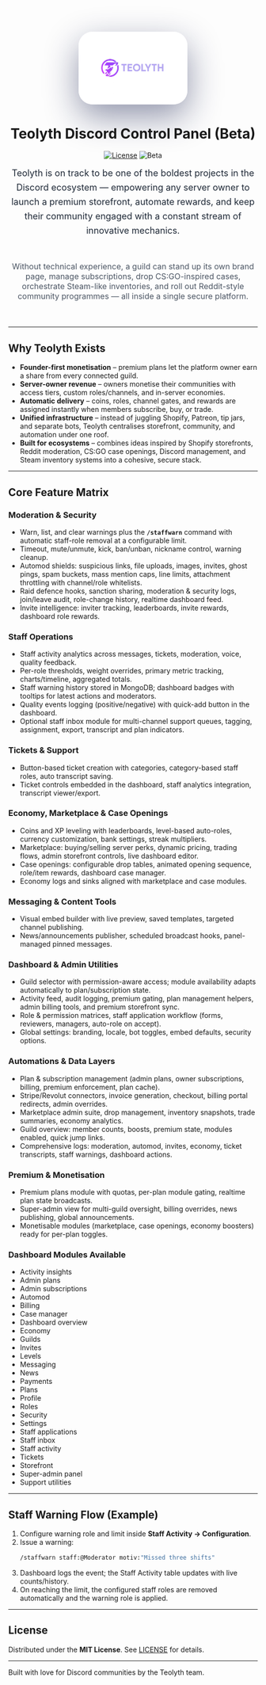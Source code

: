 <p align="center" style="margin-bottom: 32px;">
  <img src="logo.png" alt="Teolyth Logo" width="220" style="max-width: 65%; border-radius: 28px; box-shadow: 0 24px 68px rgba(13, 23, 71, 0.45);" />
</p>

<h1 align="center">Teolyth Discord Control Panel (Beta)</h1>

<p align="center">
  <a href="LICENSE"><img src="https://img.shields.io/badge/License-MIT-green.svg" alt="License" /></a>
  <img src="https://img.shields.io/badge/status-beta-orange.svg" alt="Beta" />
</p>

<p align="center" style="font-size: 18px; max-width: 860px; margin: 0 auto 48px; color: #1f2937; line-height: 1.6;">
  Teolyth is on track to be one of the boldest projects in the Discord ecosystem — empowering any server owner to launch a
  premium storefront, automate rewards, and keep their community engaged with a constant stream of innovative mechanics.
</p>

<p align="center" style="font-size: 16px; max-width: 760px; margin: 0 auto 52px; color: #4b5563;">
  Without technical experience, a guild can stand up its own brand page, manage subscriptions, drop CS:GO-inspired cases,
  orchestrate Steam-like inventories, and roll out Reddit-style community programmes — all inside a single secure platform.
</p>

---

## Why Teolyth Exists

- **Founder-first monetisation** – premium plans let the platform owner earn a share from every connected guild.
- **Server-owner revenue** – owners monetise their communities with access tiers, custom roles/channels, and in-server economies.
- **Automatic delivery** – coins, roles, channel gates, and rewards are assigned instantly when members subscribe, buy, or trade.
- **Unified infrastructure** – instead of juggling Shopify, Patreon, tip jars, and separate bots, Teolyth centralises storefront, community, and automation under one roof.
- **Built for ecosystems** – combines ideas inspired by Shopify storefronts, Reddit moderation, CS:GO case openings, Discord management, and Steam inventory systems into a cohesive, secure stack.

---

## Core Feature Matrix

### Moderation & Security
- Warn, list, and clear warnings plus the **`/staffwarn`** command with automatic staff-role removal at a configurable limit.
- Timeout, mute/unmute, kick, ban/unban, nickname control, warning cleanup.
- Automod shields: suspicious links, file uploads, images, invites, ghost pings, spam buckets, mass mention caps, line limits, attachment throttling with channel/role whitelists.
- Raid defence hooks, sanction sharing, moderation & security logs, join/leave audit, role-change history, realtime dashboard feed.
- Invite intelligence: inviter tracking, leaderboards, invite rewards, dashboard role rewards.

### Staff Operations
- Staff activity analytics across messages, tickets, moderation, voice, quality feedback.
- Per-role thresholds, weight overrides, primary metric tracking, charts/timeline, aggregated totals.
- Staff warning history stored in MongoDB; dashboard badges with tooltips for latest actions and moderators.
- Quality events logging (positive/negative) with quick-add button in the dashboard.
- Optional staff inbox module for multi-channel support queues, tagging, assignment, export, transcript and plan indicators.

### Tickets & Support
- Button-based ticket creation with categories, category-based staff roles, auto transcript saving.
- Ticket controls embedded in the dashboard, staff analytics integration, transcript viewer/export.

### Economy, Marketplace & Case Openings
- Coins and XP leveling with leaderboards, level-based auto-roles, currency customization, bank settings, streak multipliers.
- Marketplace: buying/selling server perks, dynamic pricing, trading flows, admin storefront controls, live dashboard editor.
- Case openings: configurable drop tables, animated opening sequence, role/item rewards, dashboard case manager.
- Economy logs and sinks aligned with marketplace and case modules.

### Messaging & Content Tools
- Visual embed builder with live preview, saved templates, targeted channel publishing.
- News/announcements publisher, scheduled broadcast hooks, panel-managed pinned messages.

### Dashboard & Admin Utilities
- Guild selector with permission-aware access; module availability adapts automatically to plan/subscription state.
- Activity feed, audit logging, premium gating, plan management helpers, admin billing tools, and premium storefront sync.
- Role & permission matrices, staff application workflow (forms, reviewers, managers, auto-role on accept).
- Global settings: branding, locale, bot toggles, embed defaults, security options.

### Automations & Data Layers
- Plan & subscription management (admin plans, owner subscriptions, billing, premium enforcement, plan cache).
- Stripe/Revolut connectors, invoice generation, checkout, billing portal redirects, admin overrides.
- Marketplace admin suite, drop management, inventory snapshots, trade summaries, economy analytics.
- Guild overview: member counts, boosts, premium state, modules enabled, quick jump links.
- Comprehensive logs: moderation, automod, invites, economy, ticket transcripts, staff warnings, dashboard actions.

### Premium & Monetisation
- Premium plans module with quotas, per-plan module gating, realtime plan state broadcasts.
- Super-admin view for multi-guild oversight, billing overrides, news publishing, global announcements.
- Monetisable modules (marketplace, case openings, economy boosters) ready for per-plan toggles.

### Dashboard Modules Available
- Activity insights
- Admin plans
- Admin subscriptions
- Automod
- Billing
- Case manager
- Dashboard overview
- Economy
- Guilds
- Invites
- Levels
- Messaging
- News
- Payments
- Plans
- Profile
- Roles
- Security
- Settings
- Staff applications
- Staff inbox
- Staff activity
- Tickets
- Storefront
- Super-admin panel
- Support utilities

---

## Staff Warning Flow (Example)

1. Configure warning role and limit inside **Staff Activity -> Configuration**.
2. Issue a warning:
   ```bash
   /staffwarn staff:@Moderator motiv:"Missed three shifts"
   ```
3. Dashboard logs the event; the Staff Activity table updates with live counts/history.
4. On reaching the limit, the configured staff roles are removed automatically and the warning role is applied.

---

## License

Distributed under the **MIT License**. See [LICENSE](LICENSE) for details.

---

Built with love for Discord communities by the Teolyth team.


